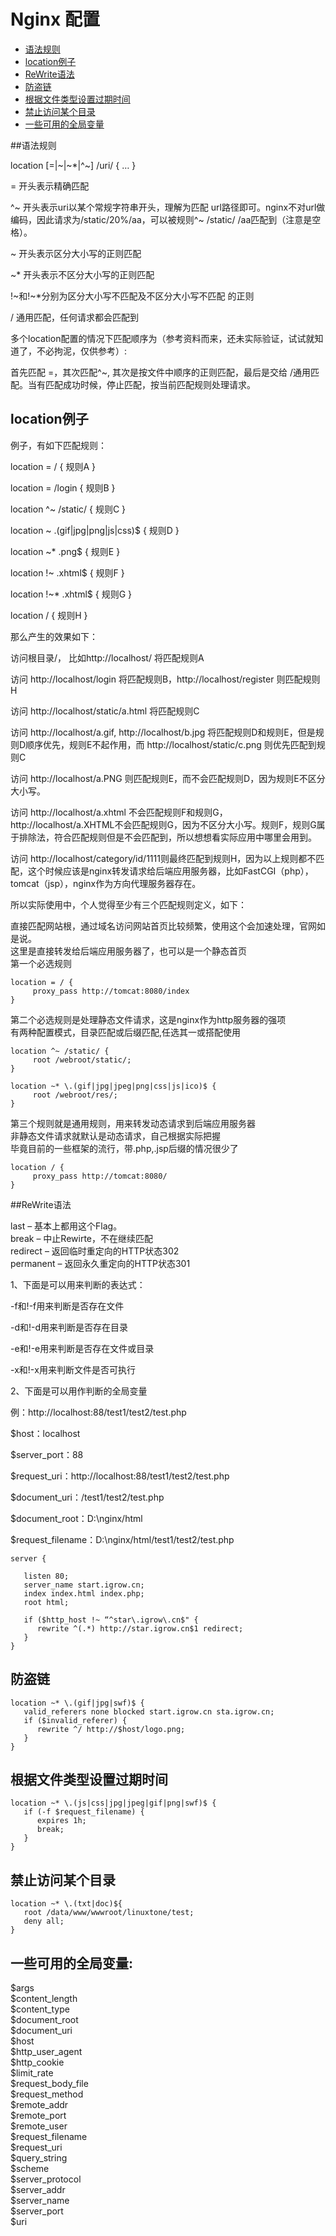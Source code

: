 # Nginx 配置

* [语法规则](#语法规则)
* [location例子](#location例子)
* [ReWrite语法](#ReWrite语法)
* [防盗链](#防盗链)
* [根据文件类型设置过期时间](#根据文件类型设置过期时间)
* [禁止访问某个目录](#禁止访问某个目录)
* [一些可用的全局变量](#一些可用的全局变量)

##语法规则

location [=|~|~*|^~] /uri/ { … }

= 开头表示精确匹配  

^~ 开头表示uri以某个常规字符串开头，理解为匹配 url路径即可。nginx不对url做编码，因此请求为/static/20%/aa，可以被规则^~ /static/ /aa匹配到（注意是空格）。  

~ 开头表示区分大小写的正则匹配  

~*  开头表示不区分大小写的正则匹配  

!~和!~*分别为区分大小写不匹配及不区分大小写不匹配 的正则  

/ 通用匹配，任何请求都会匹配到  

多个location配置的情况下匹配顺序为（参考资料而来，还未实际验证，试试就知道了，不必拘泥，仅供参考）:  

首先匹配 =，其次匹配^~, 其次是按文件中顺序的正则匹配，最后是交给 /通用匹配。当有匹配成功时候，停止匹配，按当前匹配规则处理请求。  

## location例子  

例子，有如下匹配规则：  

location = / {   规则A  }  

location = /login {   规则B }  

location ^~ /static/ {   规则C   }  

location ~ \.(gif|jpg|png|js|css)$ { 规则D }

location ~* \.png$ {  规则E  }

location !~ \.xhtml$ { 规则F }

location !~* \.xhtml$ { 规则G }

location / { 规则H }

那么产生的效果如下：  

访问根目录/， 比如http://localhost/ 将匹配规则A  

访问 http://localhost/login 将匹配规则B，http://localhost/register 则匹配规则H  

访问 http://localhost/static/a.html 将匹配规则C  

访问 http://localhost/a.gif, http://localhost/b.jpg 将匹配规则D和规则E，但是规则D顺序优先，规则E不起作用，而 http://localhost/static/c.png 则优先匹配到规则C  

访问 http://localhost/a.PNG 则匹配规则E，而不会匹配规则D，因为规则E不区分大小写。  

访问 http://localhost/a.xhtml 不会匹配规则F和规则G，http://localhost/a.XHTML不会匹配规则G，因为不区分大小写。规则F，规则G属于排除法，符合匹配规则但是不会匹配到，所以想想看实际应用中哪里会用到。  

访问 http://localhost/category/id/1111则最终匹配到规则H，因为以上规则都不匹配，这个时候应该是nginx转发请求给后端应用服务器，比如FastCGI（php），tomcat（jsp），nginx作为方向代理服务器存在。  

所以实际使用中，个人觉得至少有三个匹配规则定义，如下：

直接匹配网站根，通过域名访问网站首页比较频繁，使用这个会加速处理，官网如是说。  
这里是直接转发给后端应用服务器了，也可以是一个静态首页  
第一个必选规则  
<pre><code>location = / {  
    &emsp;proxy_pass http://tomcat:8080/index  
}</code></pre>
第二个必选规则是处理静态文件请求，这是nginx作为http服务器的强项  
有两种配置模式，目录匹配或后缀匹配,任选其一或搭配使用  
<pre><code>location ^~ /static/ {  
    &emsp;root /webroot/static/;  
}  </code></pre>
<pre><code>location ~* \.(gif|jpg|jpeg|png|css|js|ico)$ {  
    &emsp;root /webroot/res/;  
} </code></pre> 
第三个规则就是通用规则，用来转发动态请求到后端应用服务器  
非静态文件请求就默认是动态请求，自己根据实际把握  
毕竟目前的一些框架的流行，带.php,.jsp后缀的情况很少了  
<pre><code>location / {  
    &emsp;proxy_pass http://tomcat:8080/  
}</code></pre> 

##ReWrite语法

last – 基本上都用这个Flag。  
break – 中止Rewirte，不在继续匹配  
redirect – 返回临时重定向的HTTP状态302  
permanent – 返回永久重定向的HTTP状态301  

1、下面是可以用来判断的表达式：  

-f和!-f用来判断是否存在文件  

-d和!-d用来判断是否存在目录  

-e和!-e用来判断是否存在文件或目录  

-x和!-x用来判断文件是否可执行  

2、下面是可以用作判断的全局变量  

例：http://localhost:88/test1/test2/test.php  

$host：localhost  

$server_port：88  

$request_uri：http://localhost:88/test1/test2/test.php  

$document_uri：/test1/test2/test.php  

$document_root：D:\nginx/html  

$request_filename：D:\nginx/html/test1/test2/test.php  

<pre><code>server {  

  &emsp;listen 80;  
  &emsp;server_name start.igrow.cn;  
  &emsp;index index.html index.php;  
  &emsp;root html;  
  
  &emsp;if ($http_host !~ “^star\.igrow\.cn$&quot {  
    &emsp;&emsp;rewrite ^(.*) http://star.igrow.cn$1 redirect;  
  &emsp;}  
}  </code></pre> 

## 防盗链

<pre><code>location ~* \.(gif|jpg|swf)$ {  
  &emsp;valid_referers none blocked start.igrow.cn sta.igrow.cn;  
  &emsp;if ($invalid_referer) {  
    &emsp;&emsp;rewrite ^/ http://$host/logo.png;  
  &emsp;}  
}  </code></pre> 

## 根据文件类型设置过期时间

<pre><code>location ~* \.(js|css|jpg|jpeg|gif|png|swf)$ {  
  &emsp;if (-f $request_filename) {  
    &emsp;&emsp;expires 1h;  
    &emsp;&emsp;break;  
 &emsp; }  
}  </code></pre> 

## 禁止访问某个目录  

<pre><code>location ~* \.(txt|doc)${  
  &emsp;root /data/www/wwwroot/linuxtone/test;  
  &emsp;deny all;  
}  </code></pre> 

## 一些可用的全局变量:

$args  
$content_length  
$content_type  
$document_root  
$document_uri  
$host  
$http_user_agent  
$http_cookie  
$limit_rate  
$request_body_file  
$request_method  
$remote_addr  
$remote_port  
$remote_user  
$request_filename  
$request_uri  
$query_string  
$scheme  
$server_protocol  
$server_addr  
$server_name  
$server_port  
$uri  
